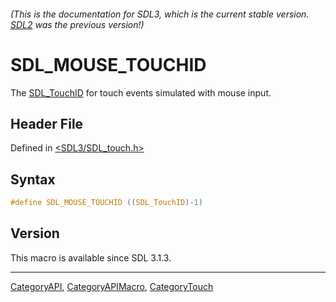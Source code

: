 ###### (This is the documentation for SDL3, which is the current stable version. [SDL2](https://wiki.libsdl.org/SDL2/) was the previous version!)
# SDL_MOUSE_TOUCHID

The [SDL_TouchID](SDL_TouchID) for touch events simulated with mouse input.

## Header File

Defined in [<SDL3/SDL_touch.h>](https://github.com/libsdl-org/SDL/blob/main/include/SDL3/SDL_touch.h)

## Syntax

```c
#define SDL_MOUSE_TOUCHID ((SDL_TouchID)-1)
```

## Version

This macro is available since SDL 3.1.3.

----
[CategoryAPI](CategoryAPI), [CategoryAPIMacro](CategoryAPIMacro), [CategoryTouch](CategoryTouch)

